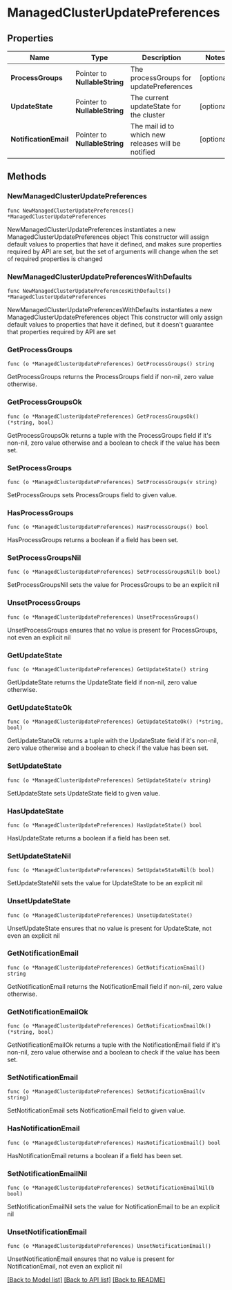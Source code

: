 # ManagedClusterUpdatePreferences

## Properties

Name | Type | Description | Notes
------------ | ------------- | ------------- | -------------
**ProcessGroups** | Pointer to **NullableString** | The processGroups for updatePreferences | [optional] 
**UpdateState** | Pointer to **NullableString** | The current updateState for the cluster | [optional] 
**NotificationEmail** | Pointer to **NullableString** | The mail id to which new releases will be notified | [optional] 

## Methods

### NewManagedClusterUpdatePreferences

`func NewManagedClusterUpdatePreferences() *ManagedClusterUpdatePreferences`

NewManagedClusterUpdatePreferences instantiates a new ManagedClusterUpdatePreferences object
This constructor will assign default values to properties that have it defined,
and makes sure properties required by API are set, but the set of arguments
will change when the set of required properties is changed

### NewManagedClusterUpdatePreferencesWithDefaults

`func NewManagedClusterUpdatePreferencesWithDefaults() *ManagedClusterUpdatePreferences`

NewManagedClusterUpdatePreferencesWithDefaults instantiates a new ManagedClusterUpdatePreferences object
This constructor will only assign default values to properties that have it defined,
but it doesn't guarantee that properties required by API are set

### GetProcessGroups

`func (o *ManagedClusterUpdatePreferences) GetProcessGroups() string`

GetProcessGroups returns the ProcessGroups field if non-nil, zero value otherwise.

### GetProcessGroupsOk

`func (o *ManagedClusterUpdatePreferences) GetProcessGroupsOk() (*string, bool)`

GetProcessGroupsOk returns a tuple with the ProcessGroups field if it's non-nil, zero value otherwise
and a boolean to check if the value has been set.

### SetProcessGroups

`func (o *ManagedClusterUpdatePreferences) SetProcessGroups(v string)`

SetProcessGroups sets ProcessGroups field to given value.

### HasProcessGroups

`func (o *ManagedClusterUpdatePreferences) HasProcessGroups() bool`

HasProcessGroups returns a boolean if a field has been set.

### SetProcessGroupsNil

`func (o *ManagedClusterUpdatePreferences) SetProcessGroupsNil(b bool)`

 SetProcessGroupsNil sets the value for ProcessGroups to be an explicit nil

### UnsetProcessGroups
`func (o *ManagedClusterUpdatePreferences) UnsetProcessGroups()`

UnsetProcessGroups ensures that no value is present for ProcessGroups, not even an explicit nil
### GetUpdateState

`func (o *ManagedClusterUpdatePreferences) GetUpdateState() string`

GetUpdateState returns the UpdateState field if non-nil, zero value otherwise.

### GetUpdateStateOk

`func (o *ManagedClusterUpdatePreferences) GetUpdateStateOk() (*string, bool)`

GetUpdateStateOk returns a tuple with the UpdateState field if it's non-nil, zero value otherwise
and a boolean to check if the value has been set.

### SetUpdateState

`func (o *ManagedClusterUpdatePreferences) SetUpdateState(v string)`

SetUpdateState sets UpdateState field to given value.

### HasUpdateState

`func (o *ManagedClusterUpdatePreferences) HasUpdateState() bool`

HasUpdateState returns a boolean if a field has been set.

### SetUpdateStateNil

`func (o *ManagedClusterUpdatePreferences) SetUpdateStateNil(b bool)`

 SetUpdateStateNil sets the value for UpdateState to be an explicit nil

### UnsetUpdateState
`func (o *ManagedClusterUpdatePreferences) UnsetUpdateState()`

UnsetUpdateState ensures that no value is present for UpdateState, not even an explicit nil
### GetNotificationEmail

`func (o *ManagedClusterUpdatePreferences) GetNotificationEmail() string`

GetNotificationEmail returns the NotificationEmail field if non-nil, zero value otherwise.

### GetNotificationEmailOk

`func (o *ManagedClusterUpdatePreferences) GetNotificationEmailOk() (*string, bool)`

GetNotificationEmailOk returns a tuple with the NotificationEmail field if it's non-nil, zero value otherwise
and a boolean to check if the value has been set.

### SetNotificationEmail

`func (o *ManagedClusterUpdatePreferences) SetNotificationEmail(v string)`

SetNotificationEmail sets NotificationEmail field to given value.

### HasNotificationEmail

`func (o *ManagedClusterUpdatePreferences) HasNotificationEmail() bool`

HasNotificationEmail returns a boolean if a field has been set.

### SetNotificationEmailNil

`func (o *ManagedClusterUpdatePreferences) SetNotificationEmailNil(b bool)`

 SetNotificationEmailNil sets the value for NotificationEmail to be an explicit nil

### UnsetNotificationEmail
`func (o *ManagedClusterUpdatePreferences) UnsetNotificationEmail()`

UnsetNotificationEmail ensures that no value is present for NotificationEmail, not even an explicit nil

[[Back to Model list]](../README.md#documentation-for-models) [[Back to API list]](../README.md#documentation-for-api-endpoints) [[Back to README]](../README.md)


